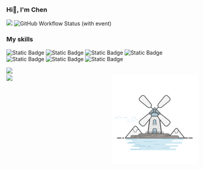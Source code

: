 ### Hi👋, I'm Chen

<a href="https://nothing-sy.github.io/newBlog/"><img src="https://img.shields.io/badge/My_blog-green?logo=ameba"/></a>
 ![GitHub Workflow Status (with event)](https://img.shields.io/github/actions/workflow/status/nothing-sy/newBlog/deploy.yml)


### My skills
![Static Badge](https://img.shields.io/badge/Javascript-green)
![Static Badge](https://img.shields.io/badge/Typescript-blue)
![Static Badge](https://img.shields.io/badge/Electron-orange)
![Static Badge](https://img.shields.io/badge/Vue-green)
![Static Badge](https://img.shields.io/badge/React-blue)
![Static Badge](https://img.shields.io/badge/HTML-red)
![Static Badge](https://img.shields.io/badge/CSS-purple)



<img width="45%" src="https://github-readme-stats.vercel.app/api/top-langs/?username=nothing-sy&layout=compact&theme=vue"/>
<div class="test111" style="display:inline-block">
<img width="45%" style="display:inline-block;" src="https://github-readme-stats.vercel.app/api?username=nothing-sy&show_icons=true&theme=vue&rank_icon=github"/>
<img style="float:right;width:45%;"  src="./windmill.gif"/>
</div>







